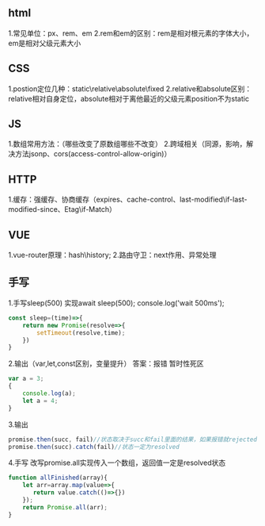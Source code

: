 ## html
1.常见单位：px、rem、em
2.rem和em的区别：rem是相对根元素的字体大小，em是相对父级元素大小
## CSS
1.postion定位几种：static\relative\absolute\fixed
2.relative和absolute区别：relative相对自身定位，absolute相对于离他最近的父级元素position不为static

## JS
1.数组常用方法：（哪些改变了原数组哪些不改变）
2.跨域相关（同源，影响，解决方法jsonp、cors(access-control-allow-origin)）
## HTTP
1.缓存：强缓存、协商缓存（expires、cache-control、last-modified\if-last-modified-since、Etag\if-Match）
## VUE
1.vue-router原理：hash\history;
2.路由守卫：next作用、异常处理

## 手写
1.手写sleep(500)
 实现await sleep(500);
console.log('wait 500ms');

```javascript
const sleep=(time)=>{
    return new Promise(resolve=>{
        setTimeout(resolve,time);
    })
}
```
2.输出（var,let,const区别，变量提升）      答案：报错  暂时性死区 
```javascript
var a = 3;
{
    console.log(a);
    let a = 4;
}
```
3.输出
```javascript
promise.then(succ, fail)//状态取决于succ和fail里面的结果，如果报错就rejected，如果正常就是resolved
promise.then(succ).catch(fail)//状态一定为resolved
```
4.手写 改写promise.all实现传入一个数组，返回值一定是resolved状态
```javascript
function allFinished(array){
    let arr=array.map(value=>{
       return value.catch(()=>{})
    });
    return Promise.all(arr);
}
```
